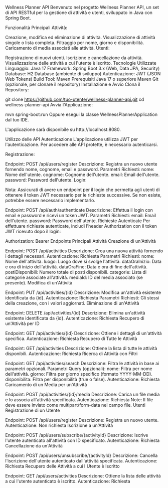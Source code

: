 Wellness Planner API
Benvenuto nel progetto Wellness Planner API, un set di API RESTful per la gestione di attività e utenti, sviluppato in Java con Spring Boot.

Funzionalità Principali
Attività:

Creazione, modifica ed eliminazione di attività.
Visualizzazione di attività singole o lista completa.
Filtraggio per nome, giorno e disponibilità.
Caricamento di media associati alle attività.
Utenti:

Registrazione di nuovi utenti.
Iscrizione e cancellazione da attività.
Visualizzazione delle attività a cui l'utente è iscritto.
Tecnologie Utilizzate
Linguaggio: Java 17
Framework: Spring Boot 3.x (Web, Data JPA, Security)
Database: H2 Database (ambiente di sviluppo)
Autenticazione: JWT (JSON Web Tokens)
Build Tool: Maven
Prerequisiti
Java 17 o superiore
Maven
Git (opzionale, per clonare il repository)
Installazione e Avvio
Clona il Repository:


git clone https://github.com/tuo-utente/wellness-planner-api.git
cd wellness-planner-api
Avvia l'Applicazione:


mvn spring-boot:run
Oppure esegui la classe WellnessPlannerApplication dal tuo IDE.

L'applicazione sarà disponibile su http://localhost:8080.

Utilizzo delle API
Autenticazione
L'applicazione utilizza JWT per l'autenticazione. Per accedere alle API protette, è necessario autenticarsi.

Registrazione:

Endpoint: POST /api/users/register
Descrizione: Registra un nuovo utente fornendo nome, cognome, email e password.
Parametri Richiesti:
nome: Nome dell'utente.
cognome: Cognome dell'utente.
email: Email dell'utente.
password: Password dell'utente.
Login:

Nota: Assicurati di avere un endpoint per il login che permetta agli utenti di ottenere il token JWT necessario per le richieste successive. Se non esiste, potrebbe essere necessario implementarlo.

Endpoint: POST /api/auth/authenticate
Descrizione: Effettua il login con email e password e ricevi un token JWT.
Parametri Richiesti:
email: Email dell'utente.
password: Password dell'utente.
Richieste Autenticate
Per effettuare richieste autenticate, includi l'header Authorization con il token JWT ricevuto dopo il login:


Authorization: Bearer <token>
Endpoints Principali
Attività
Creazione di un'Attività

Endpoint: POST /api/activities
Descrizione: Crea una nuova attività fornendo i dettagli necessari.
Autenticazione: Richiesta
Parametri Richiesti:
nome: Nome dell'attività.
luogo: Luogo dove si svolge l'attività.
dataOraInizio: Data e ora di inizio dell'attività.
dataOraFine: Data e ora di fine dell'attività.
postiDisponibili: Numero totale di posti disponibili.
categorie: Lista di categorie associate all'attività.
mediaId: ID del media associato (se presente).
Modifica di un'Attività

Endpoint: PUT /api/activities/{id}
Descrizione: Modifica un'attività esistente identificata da {id}.
Autenticazione: Richiesta
Parametri Richiesti: Gli stessi della creazione, con i valori aggiornati.
Eliminazione di un'Attività

Endpoint: DELETE /api/activities/{id}
Descrizione: Elimina un'attività esistente identificata da {id}.
Autenticazione: Richiesta
Recupero di un'Attività per ID

Endpoint: GET /api/activities/{id}
Descrizione: Ottiene i dettagli di un'attività specifica.
Autenticazione: Richiesta
Recupero di Tutte le Attività

Endpoint: GET /api/activities
Descrizione: Ottiene la lista di tutte le attività disponibili.
Autenticazione: Richiesta
Ricerca di Attività con Filtri

Endpoint: GET /api/activities/search
Descrizione: Filtra le attività in base ai parametri opzionali.
Parametri Query (opzionali):
nome: Filtra per nome dell'attività.
giorno: Filtra per giorno specifico (formato YYYY-MM-DD).
disponibilita: Filtra per disponibilità (true o false).
Autenticazione: Richiesta
Caricamento di un Media per un'Attività

Endpoint: POST /api/activities/{id}/media
Descrizione: Carica un file media e lo associa all'attività specificata.
Autenticazione: Richiesta
Note: Il file deve essere inviato come multipart/form-data nel campo file.
Utenti
Registrazione di un Utente

Endpoint: POST /api/users/register
Descrizione: Registra un nuovo utente.
Autenticazione: Non richiesta
Iscrizione a un'Attività

Endpoint: POST /api/users/subscribe/{activityId}
Descrizione: Iscrive l'utente autenticato all'attività con ID specificato.
Autenticazione: Richiesta
Cancellazione da un'Attività

Endpoint: POST /api/users/unsubscribe/{activityId}
Descrizione: Cancella l'iscrizione dell'utente autenticato dall'attività specificata.
Autenticazione: Richiesta
Recupero delle Attività a cui l'Utente è Iscritto

Endpoint: GET /api/users/activities
Descrizione: Ottiene la lista delle attività a cui l'utente autenticato è iscritto.
Autenticazione: Richiesta